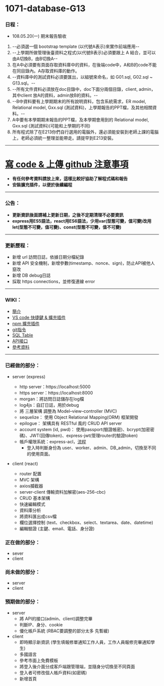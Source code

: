 # 1071-database-G13
### 日程：
* 108.05.20(一) 期末報告驗收
1. --必須選一個 bootstrap template (以代號A表示)來實作前端應用--
1. --上學期所做管理後臺資料之程式(以代號B表示)必須要跟上 A 結合，並可以由A切換B，由B切換A--
1. 在A中必須要有頁面存取資料庫中的資料，在後端code中，A和B的code不能在同目錄內。A存取資料庫的動作。
1. --資料庫中的測試資料必須要匯出，以組號來命名，如 G01.sql, G02.sql ~ G13.sql。--
1. --所有文件資料必須放在doc目錄中，doc下面分兩個目錄，client, admin，其中client 放A的資料，admin放B的資料。--
1. --B中資料要有上學期期末的所有說明資料，包含系統需求，ER model, Relational model, Gxx.sql (測試資料)，上學期報告的PPT檔，及其他相關資料。--
1. A中要有本學期期末報告的PPT檔，及本學期會用到的 Relational model, Gxx.sql (測試資料)(可能和上學期的不同)
1. 所有程式除了在E213你們自行選用的電腦外，還必須能安裝到老師上課的電腦上，老師必須統一整理並能帶走。請提早到E213安裝。
---
# [寫 code & 上傳 github 注意事項](https://github.com/toumei/1071-database-G13/wiki/Advance-preparation)
* **有任何參考資料請放上來，這樣比較好協助了解程式碼和報告**
* **安裝擴充插件，以便於後續編程**
---
### 公告：
* **更新資訊後面請補上更新日期，之後不定期清理不必要資訊**
* **express用ES5語法，react用ES6語法，少用var(型態可變，值可變)改用let(型態不可變，值可變)、const(型態不可變，值不可變)**
---
### 更新歷程：
* 新增 url 訪問日誌，依據日期分檔紀錄
* 新增 API 安全機制，新增參數(timestamp、nonce、sign)，防止API被他人竄改
* 新增 DB debug日誌
* 採取 https connections，並修復連線 error
---

### WIKI：
* [簡介](https://github.com/toumei/1071-database-G13/wiki/Home)
* [VS code 快捷鍵 & 擴充插件](https://github.com/toumei/1071-database-G13/wiki/VS-code)
* [npm 擴充插件](https://github.com/toumei/1071-database-G13/wiki/npm-Extensions)
* [git指令](https://github.com/toumei/1071-database-G13/wiki/git-command)
* [SQL Table](https://github.com/toumei/1071-database-G13/wiki/SQL-Table)
* [API接口](https://github.com/toumei/1071-database-G13/wiki/API-%E6%8E%A5%E5%8F%A3)
* [參考資料](https://github.com/toumei/1071-database-G13/wiki/Reference)
---

### 已經做的部分：
* server (express)
  * http  server：https://localhost:5000
  * https server：https://localhost:8000
  * morgan：將訪問日誌儲存在log檔
  * log4js：自訂日誌，用於debug
  * 將 三層架構 調整為 Model–view–controller (MVC)
  * sequelize： 使用 Object Relational Mapping(ORM) 框架開發
  * epilogue： 架構具有 RESTful 風的 CRUD API server
  * account system (id, pwd)： 使用passport(驗證帳密)、bcrypt(加密密碼)、JWT(回傳token)、express-jwt(管理router的驗證token)
  * 帳戶權限系統：express-acl，[流程](https://segmentfault.com/a/1190000004627946)
    * 登入時判斷身份為 user、worker、admin、DB_admin，切換至不同的使用頁面。

* client (react)
  * router 配置
  * MVC 架構
  * axios攔截器
  * server-client 傳輸資料加解密(aes-256-cbc)
  * CRUD 基本架構
  * 快速編輯模式
  * 資料庫分析
  * 將資料匯出成csv檔
  * 欄位選擇控制 (text、checkbox、select、textarea、date、datetime)
  * 編輯驗證 (主鍵、email、電話、身分證)

### 正在做的部分：
* sever
* client

### 尚未做的部分：
* server
* client

### 預期做的部分：
* server
  * 將 API的接口(admin、client)調整完畢
  * 判斷IP、身分、cookie
  * 優化帳戶系統 (RBAC要調整的部分太多 先暫緩)
* client
  * 即時顯示新資訊 (學生填報修單通知工作人員，工作人員報修完畢通知學生)
  * 多國語言
  * 參考市面上免費模板
  * 將登入後介面分成客戶端跟管理端，並隨身分切換至不同頁面
  * 登入者可修改個人帳戶資料(如密碼)
  * 新增首頁
